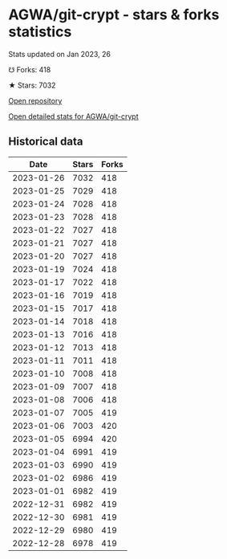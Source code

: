# AGWA/git-crypt - stars & forks statistics

Stats updated on Jan 2023, 26

☋ Forks: 418

★ Stars: 7032

[Open repository](https://github.com/AGWA/git-crypt)

[Open detailed stats for AGWA/git-crypt](https://reviewgithub.com/rep/AGWA/git-crypt)

## Historical data
| Date | Stars | Forks |
|------|-------|-------|
| 2023-01-26 | 7032 | 418 | 
| 2023-01-25 | 7029 | 418 | 
| 2023-01-24 | 7028 | 418 | 
| 2023-01-23 | 7028 | 418 | 
| 2023-01-22 | 7027 | 418 | 
| 2023-01-21 | 7027 | 418 | 
| 2023-01-20 | 7027 | 418 | 
| 2023-01-19 | 7024 | 418 | 
| 2023-01-17 | 7022 | 418 | 
| 2023-01-16 | 7019 | 418 | 
| 2023-01-15 | 7017 | 418 | 
| 2023-01-14 | 7018 | 418 | 
| 2023-01-13 | 7016 | 418 | 
| 2023-01-12 | 7013 | 418 | 
| 2023-01-11 | 7011 | 418 | 
| 2023-01-10 | 7008 | 418 | 
| 2023-01-09 | 7007 | 418 | 
| 2023-01-08 | 7006 | 418 | 
| 2023-01-07 | 7005 | 419 | 
| 2023-01-06 | 7003 | 420 | 
| 2023-01-05 | 6994 | 420 | 
| 2023-01-04 | 6991 | 419 | 
| 2023-01-03 | 6990 | 419 | 
| 2023-01-02 | 6986 | 419 | 
| 2023-01-01 | 6982 | 419 | 
| 2022-12-31 | 6982 | 419 | 
| 2022-12-30 | 6981 | 419 | 
| 2022-12-29 | 6980 | 419 | 
| 2022-12-28 | 6978 | 419 | 

